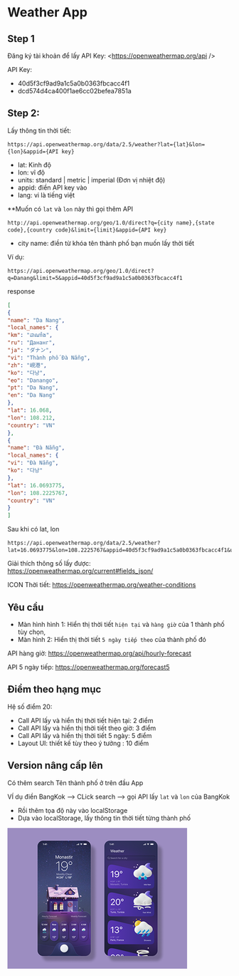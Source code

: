 # Weather App

## Step 1

Đăng ký tài khoản để lấy API Key: <https://openweathermap.org/api />

API Key: 

- 40d5f3cf9ad9a1c5a0b0363fbcacc4f1
- dcd574d4ca400f1ae6cc02befea7851a

## Step 2:

Lấy thông tin thời tiết:

```text
https://api.openweathermap.org/data/2.5/weather?lat={lat}&lon={lon}&appid={API key}
```

- lat: Kinh độ
- lon: vĩ độ
- units: standard | metric  |  imperial (Đơn vị nhiệt độ)
- appid: điền API key vào
- lang: vi là tiếng việt

**Muốn có `lat` và `lon` này thì gọi thêm API 

```text
http://api.openweathermap.org/geo/1.0/direct?q={city name},{state code},{country code}&limit={limit}&appid={API key}
```
- city name: điền từ khóa tên thành phố bạn muốn lấy thời tiết


Ví dụ:

```text
https://api.openweathermap.org/geo/1.0/direct?q=Danang&limit=5&appid=40d5f3cf9ad9a1c5a0b0363fbcacc4f1
```

response

```json
[
{
"name": "Da Nang",
"local_names": {
"km": "ដាណាំង",
"ru": "Дананг",
"ja": "ダナン",
"vi": "Thành phố Đà Nẵng",
"zh": "峴港",
"ko": "다낭",
"eo": "Danango",
"pt": "Da Nang",
"en": "Da Nang"
},
"lat": 16.068,
"lon": 108.212,
"country": "VN"
},
{
"name": "Đà Nẵng",
"local_names": {
"vi": "Đà Nẵng",
"ko": "다낭"
},
"lat": 16.0693775,
"lon": 108.2225767,
"country": "VN"
}
]
```

Sau khi có lat, lon

```text
https://api.openweathermap.org/data/2.5/weather?lat=16.0693775&lon=108.2225767&appid=40d5f3cf9ad9a1c5a0b0363fbcacc4f1&units=metric&lang=vi
```

Giải thích thông số lấy được: <https://openweathermap.org/current#fields_json/>


ICON Thời tiết: <https://openweathermap.org/weather-conditions>

## Yêu cầu

- Màn hình hình 1: Hiển thị thời tiết `hiện tại` và `hàng giờ` của 1 thành phố tùy chọn, 
- Màn hình 2: Hiển thị thời tiết `5 ngày tiếp theo` của thành phố đó


API hàng giờ: https://openweathermap.org/api/hourly-forecast

API 5 ngày tiếp: https://openweathermap.org/forecast5

## Điểm theo hạng mục

Hệ số điểm 20:

- Call API lấy và hiển thị thời tiết hiện tại: 2 điểm
- Call API lấy và hiển thị thời tiết theo giờ: 3 điểm
- Call API lấy và hiển thị thời tiết 5 ngày: 5 điểm
- Layout UI: thiết kế tùy theo ý tưởng  : 10 điểm


## Version nâng cấp lên

Có thêm search Tên thành phố ở trên đầu App

VÍ dụ điền BangKok --> CLick search --> gọi API lấy `lat` và `lon` của BangKok
- Rồi thêm tọa độ này vào localStorage
- Dựa vào localStorage, lấy thông tin thời tiết từng thành phố


![app](plan-4.png)